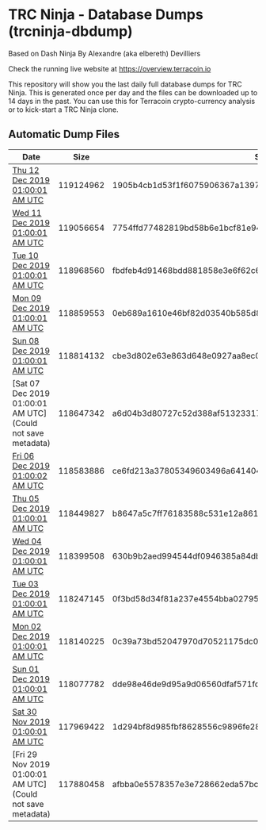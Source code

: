 # TRC Ninja - Database Dumps (trcninja-dbdump)
Based on Dash Ninja By Alexandre (aka elbereth) Devilliers

Check the running live website at https://overview.terracoin.io

This repository will show you the last daily full database dumps for TRC Ninja. This is generated once per day and the files can be downloaded up to 14 days in the past.
You can use this for Terracoin crypto-currency analysis or to kick-start a TRC Ninja clone.


## Automatic Dump Files
| Date | Size | SHA256 |
|--|--|--|
| [Thu 12 Dec 2019 01:00:01 AM UTC](https://transfer.sh/leLOY/trcninja-dbdump-20191212010001.tar.bz2) | 119124962 | 1905b4cb1d53f1f6075906367a1397f70e31fc00ad0b6c696e3cd33f7a803fbc | 
| [Wed 11 Dec 2019 01:00:01 AM UTC]() | 119056654 | 7754ffd77482819bd58b6e1bcf81e94a4a6b8777ae332e99b3874c4347f79a02 | 
| [Tue 10 Dec 2019 01:00:01 AM UTC]() | 118968560 | fbdfeb4d91468bdd881858e3e6f62c63e4723af538c9ca5e95bbb23bdf9eded3 | 
| [Mon 09 Dec 2019 01:00:01 AM UTC](https://transfer.sh/5IPwA/trcninja-dbdump-20191209010001.tar.bz2) | 118859553 | 0eb689a1610e46bf82d03540b585d8c7ca236b734bf9229b6b419d827de43985 | 
| [Sun 08 Dec 2019 01:00:01 AM UTC](https://transfer.sh/3ZdP7/trcninja-dbdump-20191208010001.tar.bz2) | 118814132 | cbe3d802e63e863d648e0927aa8ec00538a78ef9fffc0cf75ef583db06e7c4f3 | 
| [Sat 07 Dec 2019 01:00:01 AM UTC](Could not save metadata) | 118647342 | a6d04b3d80727c52d388af5132331765bfd0fbd3b63cda969d93915f3433503b | 
| [Fri 06 Dec 2019 01:00:02 AM UTC]() | 118583886 | ce6fd213a37805349603496a64140447ba1c00cf231904085a31a3bf4312445d | 
| [Thu 05 Dec 2019 01:00:01 AM UTC](https://transfer.sh/GM1I8/trcninja-dbdump-20191205010001.tar.bz2) | 118449827 | b8647a5c7ff76183588c531e12a86120831320fa88cd2bab30130892eca67c58 | 
| [Wed 04 Dec 2019 01:00:01 AM UTC](https://transfer.sh/m1pQz/trcninja-dbdump-20191204010001.tar.bz2) | 118399508 | 630b9b2aed994544df0946385a84db141687a1b9c7ef062050de8b31c16057a1 | 
| [Tue 03 Dec 2019 01:00:01 AM UTC]() | 118247145 | 0f3bd58d34f81a237e4554bba0279578584cd590026acf9c3f2778d828b80df2 | 
| [Mon 02 Dec 2019 01:00:01 AM UTC](https://transfer.sh/lCfLy/trcninja-dbdump-20191202010001.tar.bz2) | 118140225 | 0c39a73bd52047970d70521175dc06bb608a30238af1bd155448d566ccdba7ff | 
| [Sun 01 Dec 2019 01:00:01 AM UTC](https://transfer.sh/KSAPx/trcninja-dbdump-20191201010001.tar.bz2) | 118077782 | dde98e46de9d95a9d06560dfaf571fd430fb2fe59865709742c0ede2bec22100 | 
| [Sat 30 Nov 2019 01:00:01 AM UTC](https://transfer.sh/llY1l/trcninja-dbdump-20191130010001.tar.bz2) | 117969422 | 1d294bf8d985fbf8628556c9896fe280ae27a5b5d9631c2e20bd2e1cdcfa7d5e | 
| [Fri 29 Nov 2019 01:00:01 AM UTC](Could not save metadata) | 117880458 | afbba0e5578357e3e728662eda57bca3b873bdd7acc4c631eb0afa2c58184eb7 | 
